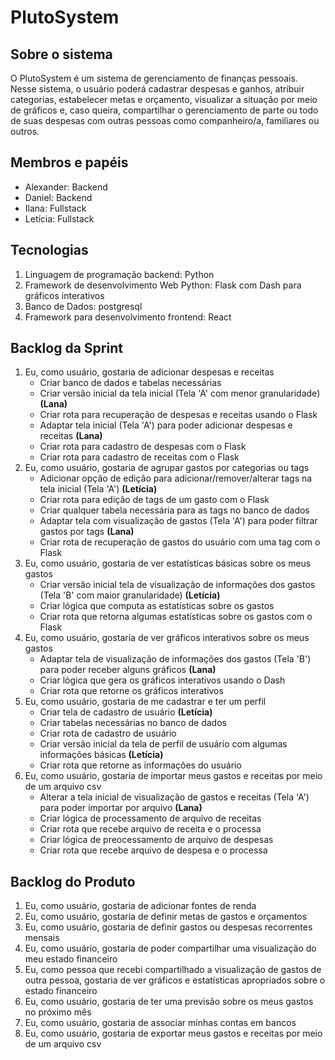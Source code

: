 # PlutoSystem

## Sobre o sistema
O PlutoSystem é um sistema de gerenciamento de finanças pessoais. Nesse sistema, o usuário poderá cadastrar despesas e ganhos, atribuir categorias, estabelecer metas e orçamento, visualizar a situação por meio de gráficos e, caso queira, compartilhar o gerenciamento de parte ou todo de suas despesas com outras pessoas como companheiro/a, familiares ou outros.

## Membros e papéis

- Alexander: Backend
- Daniel: Backend
- Ilana: Fullstack
- Letícia: Fullstack

## Tecnologias

1. Linguagem de programação backend: Python
2. Framework de desenvolvimento Web Python: Flask com Dash para gráficos interativos
3. Banco de Dados: postgresql
4. Framework para desenvolvimento frontend: React

## Backlog da Sprint

1. Eu, como usuário, gostaria de adicionar despesas e receitas
    - Criar banco de dados e tabelas necessárias
    - Criar versão inicial da tela inicial (Tela 'A' com menor granularidade) **(Lana)**
    - Criar rota para recuperação de despesas e receitas usando o Flask
    - Adaptar tela inicial (Tela 'A') para poder adicionar despesas e receitas **(Lana)**
    - Criar rota para cadastro de despesas com o Flask
    - Criar rota para cadastro de receitas com o Flask
2. Eu, como usuário, gostaria de agrupar gastos por categorias ou tags
    - Adicionar opção de edição para adicionar/remover/alterar tags na tela inicial (Tela 'A') **(Letícia)**
    - Criar rota para edição de tags de um gasto com o Flask
    - Criar qualquer tabela necessária para as tags no banco de dados
    - Adaptar tela com visualização de gastos (Tela 'A') para poder filtrar gastos por tags **(Lana)**
    - Criar rota de recuperação de gastos do usuário com uma tag com o Flask
3. Eu, como usuário, gostaria de ver estatísticas básicas sobre os meus gastos
    - Criar versão inicial tela de visualização de informações dos gastos (Tela 'B' com maior granularidade) **(Letícia)**
    - Criar lógica que computa as estatísticas sobre os gastos
    - Criar rota que retorna algumas estatísticas sobre os gastos com o Flask
4. Eu, como usuário, gostaria de ver gráficos interativos sobre os meus gastos
    - Adaptar tela de visualização de informações dos gastos (Tela 'B') para poder receber alguns gráficos **(Lana)**
    - Criar lógica que gera os gráficos interativos usando o Dash
    - Criar rota que retorne os gráficos interativos
5. Eu, como usuário, gostaria de me cadastrar e ter um perfil
    - Criar tela de cadastro de usuário **(Letícia)**
    - Criar tabelas necessárias no banco de dados
    - Criar rota de cadastro de usuário
    - Criar versão inicial da tela de perfil de usuário com algumas informações básicas **(Letícia)**
    - Criar rota que retorne as informações do usuário
6. Eu, como usuário, gostaria de importar meus gastos e receitas por meio de um arquivo csv
    - Alterar a tela inicial de visualização de gastos e receitas (Tela 'A') para poder importar por arquivo **(Lana)**
    - Criar lógica de processamento de arquivo de receitas
    - Criar rota que recebe arquivo de receita e o processa
    - Criar lógica de preocessamento de arquivo de despesas
    - Criar rota que recebe arquivo de despesa e o processa

## Backlog do Produto

1. Eu, como usuário, gostaria de adicionar fontes de renda
2. Eu, como usuário, gostaria de definir metas de gastos e orçamentos
3. Eu, como usuário, gostaria de definir gastos ou despesas recorrentes mensais
4. Eu, como usuário, gostaria de poder compartilhar uma visualização do meu estado financeiro
5. Eu, como pessoa que recebi compartilhado a visualização de gastos de outra pessoa, gostaria de ver gráficos e estatísticas apropriados sobre o estado financeiro
6. Eu, como usuário, gostaria de ter uma previsão sobre os meus gastos no próximo mês
7. Eu, como usuário, gostaria de associar minhas contas em bancos
8. Eu, como usuário, gostaria de exportar meus gastos e receitas por meio de um arquivo csv
